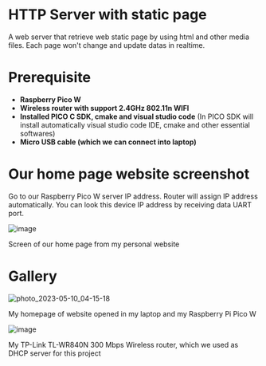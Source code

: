 # HTTP Server with static page

A web server that retrieve web static page by using html and other media files. 
Each page won't change and update datas in realtime.

# Prerequisite
* **Raspberry Pico W**
* **Wireless router with support 2.4GHz 802.11n WIFI**
* **Installed PICO C SDK, cmake and visual studio code** (In PICO SDK will install automatically visual studio code IDE, cmake and other essential softwares)
* **Micro USB cable (which we can connect into laptop)**

# Our home page website screenshot
Go to our Raspberry Pico W server IP address. Router will assign IP address automatically. You can look this device IP address by receiving data UART port. 

![image](https://github.com/misha-dig/http_server_by_pico_w/assets/55639759/da620cae-e234-46ee-b71e-5feace4dce72)

Screen of our home page from my personal website

# Gallery

![photo_2023-05-10_04-15-18](https://github.com/misha-dig/http_server_by_pico_w/assets/55639759/635d8341-140d-4c6e-9e0b-02e3dd1fab79)

My homepage of website opened in my laptop and my Raspberry Pi Pico W

![image](https://github.com/misha-dig/http_server_by_pico_w/assets/55639759/12fb2d21-ffbd-49e2-b617-5d0eac786374)

My TP-Link TL-WR840N 300 Mbps Wireless router, which we used as DHCP server for this project 
